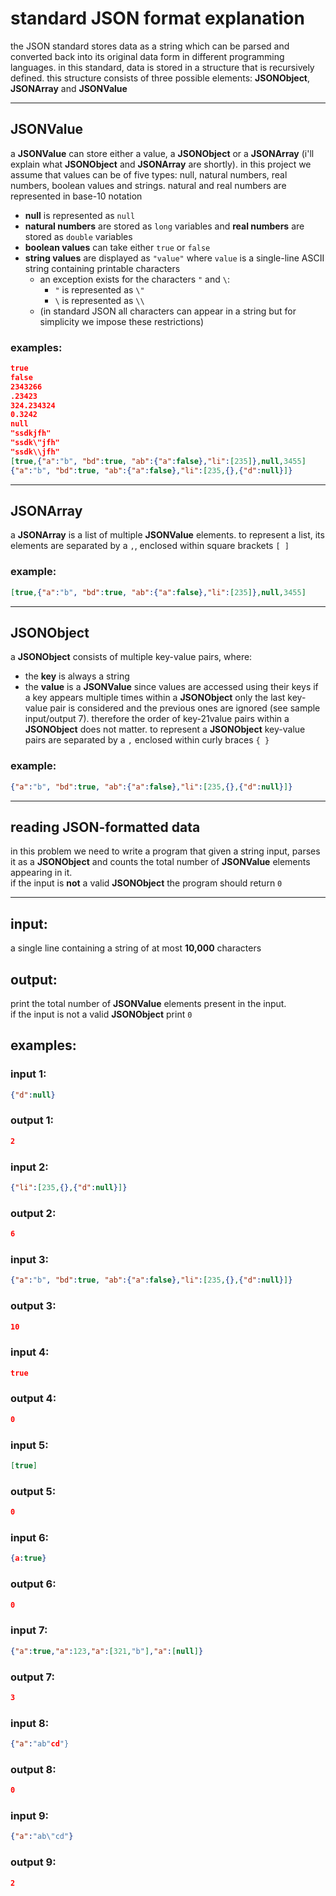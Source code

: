 # standard JSON format explanation
the JSON standard stores data as a string which can be parsed and converted back into its original data form in different programming languages. in this standard, data is stored in a structure that is recursively defined. this structure consists of three possible elements: **JSONObject**, **JSONArray** and **JSONValue**

---

## JSONValue
a **JSONValue** can store either a value, a **JSONObject** or a **JSONArray** (i'll explain what **JSONObject** and **JSONArray** are shortly). in this project we assume that values can be of five types: null, natural numbers, real numbers, boolean values and strings. natural and real numbers are represented in base-10 notation
  * **null** is represented as `null`
  * **natural numbers** are stored as `long` variables and **real numbers** are stored as `double` variables
  * **boolean values** can take either `true` or `false`
  * **string values** are displayed as `"value"` where `value` is a single-line ASCII string containing printable characters
    * an exception exists for the characters `"` and `\`:
       * `"` is represented as `\"`
       * `\` is represented as `\\`
    * (in standard JSON all characters can appear in a string but for simplicity we impose these restrictions)
### examples:
```json
true  
false  
2343266  
.23423  
324.234324  
0.3242  
null  
"ssdkjfh"  
"ssdk\"jfh"  
"ssdk\\jfh"  
[true,{"a":"b", "bd":true, "ab":{"a":false},"li":[235]},null,3455]  
{"a":"b", "bd":true, "ab":{"a":false},"li":[235,{},{"d":null}]}  
```

---

## JSONArray
a **JSONArray** is a list of multiple **JSONValue** elements. to represent a list, its elements are separated by a `,`, enclosed within square brackets `[ ]`
### example:
```json
[true,{"a":"b", "bd":true, "ab":{"a":false},"li":[235]},null,3455]  
```

---

## JSONObject
a **JSONObject** consists of multiple key-value pairs, where:
  * the **key** is always a string
  * the **value** is a **JSONValue**
since values are accessed using their keys if a key appears multiple times within a **JSONObject** only the last key-value pair is considered and the previous ones are ignored (see sample input/output 7). therefore the order of key-21value pairs within a **JSONObject** does not matter.
to represent a **JSONObject** key-value pairs are separated by a `,` enclosed within curly braces `{ }`
### example:
```json
{"a":"b", "bd":true, "ab":{"a":false},"li":[235,{},{"d":null}]}  
```

---

## reading JSON-formatted data
in this problem we need to write a program that given a string input, parses it as a **JSONObject** and counts the total number of **JSONValue** elements appearing in it.  
if the input is **not** a valid **JSONObject** the program should return `0`

---

## input:
a single line containing a string of at most **10,000** characters

## output:
print the total number of **JSONValue** elements present in the input.  
if the input is not a valid **JSONObject** print `0`

## examples:
### input 1:
```json
{"d":null}  
```
### output 1:
```json
2
```

### input 2:
```json
{"li":[235,{},{"d":null}]}  
```
### output 2:
```json
6
```

### input 3:
```json
{"a":"b", "bd":true, "ab":{"a":false},"li":[235,{},{"d":null}]}  
```
### output 3:
```json
10
```

### input 4:
```json
true
```
### output 4:
```json
0
```

### input 5:
```json
[true]
```
### output 5:
```json
0
```

### input 6:
```json
{a:true}
```
### output 6:
```json
0
```

### input 7:
```json
{"a":true,"a":123,"a":[321,"b"],"a":[null]}  
```
### output 7:
```json
3
```

### input 8:
```json
{"a":"ab"cd"}  
```
### output 8:
```json
0
```

### input 9:
```json
{"a":"ab\"cd"}
```
### output 9:
```json
2
```